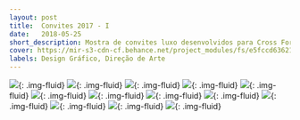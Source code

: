 ```yaml
---
layout: post
title:  Convites 2017 - I
date:   2018-05-25
short_description: Mostra de convites luxo desenvolvidos para Cross Formaturas no ano de 2017.
cover: https://mir-s3-cdn-cf.behance.net/project_modules/fs/e5fccd63621027.5ab7ca0646db9.png
labels: Design Gráfico, Direção de Arte
---
```


![](https://mir-s3-cdn-cf.behance.net/project_modules/fs/fb0fd263621027.5ab7ca0647a8c.png){: .img-fluid}
![](https://mir-s3-cdn-cf.behance.net/project_modules/fs/e7a44963621027.5ab7ccba48a8c.png){: .img-fluid}
![](https://mir-s3-cdn-cf.behance.net/project_modules/fs/f934dd63621027.5ab7ca0646714.png){: .img-fluid}
![](https://mir-s3-cdn-cf.behance.net/project_modules/fs/c7ec3663621027.5ab7ca064757c.png){: .img-fluid}
![](https://mir-s3-cdn-cf.behance.net/project_modules/fs/caa7e763621027.5ab7ca0645ded.png){: .img-fluid}
![](https://mir-s3-cdn-cf.behance.net/project_modules/fs/ff39c963621027.5ab7ca0646323.png){: .img-fluid}
![](https://mir-s3-cdn-cf.behance.net/project_modules/fs/e5fccd63621027.5ab7ca0646db9.png){: .img-fluid}
![](https://mir-s3-cdn-cf.behance.net/project_modules/fs/c1541563621027.5ab7ca0645860.png){: .img-fluid}
![](https://mir-s3-cdn-cf.behance.net/project_modules/fs/4121ce63621027.5ab7ca0648454.png){: .img-fluid}
![](https://mir-s3-cdn-cf.behance.net/project_modules/fs/e2121363621027.5ab7ca06472b1.png){: .img-fluid}
![](https://mir-s3-cdn-cf.behance.net/project_modules/fs/1ed59963621027.5ab7ca0647f67.png){: .img-fluid}
![](https://mir-s3-cdn-cf.behance.net/project_modules/fs/c4149c63621027.5ab7ca0645b1b.png){: .img-fluid}
![](https://mir-s3-cdn-cf.behance.net/project_modules/fs/1ac8c563621027.5ab7ca064525f.png){: .img-fluid}



